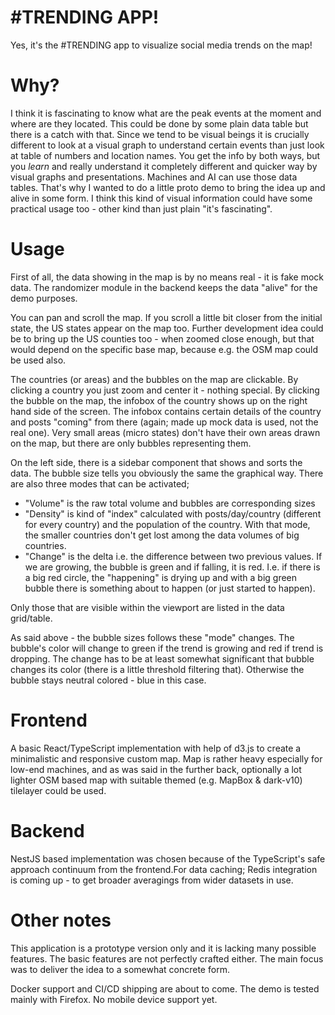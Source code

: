 # #TRENDING APP!

Yes, it's the #TRENDING app to visualize social media trends on the map!

# Why?

I think it is fascinating to know what are the peak events at the moment and where are they located. This could be done by some plain data table but there is a catch with that. Since we tend to be visual beings it is crucially different to look at a visual graph to understand certain events than just look at table of numbers and location names. You get the info by both ways, but you _learn_ and really understand it completely different and quicker way by visual graphs and presentations. Machines and AI can use those data tables. That's why I wanted to do a little proto demo to bring the idea up and alive in some form. I think this kind of visual information could have some practical usage too - other kind than just plain "it's fascinating".

# Usage

First of all, the data showing in the map is by no means real - it is fake mock data. The randomizer module in the backend keeps the data "alive" for the demo purposes.

You can pan and scroll the map. If you scroll a little bit closer from the initial state, the US states appear on the map too. Further development idea could be to bring up the US counties too - when zoomed close enough, but that would depend on the specific base map, because e.g. the OSM map could be used also.

The countries (or areas) and the bubbles on the map are clickable. By clicking a country you just zoom and center it - nothing special. By clicking the bubble on the map, the infobox of the country shows up on the right hand side of the screen. The infobox contains certain details of the country and posts "coming" from there (again; made up mock data is used, not the real one). Very small areas (micro states) don't have their own areas drawn on the map, but there are only bubbles representing them.

On the left side, there is a sidebar component that shows and sorts the data. The bubble size tells you obviously the same the graphical way. There are also three modes that can be activated; 
* "Volume" is the raw total volume and bubbles are corresponding sizes
* "Density" is kind of "index" calculated with posts/day/country (different for every country) and the population of the country. With that mode, the smaller countries don't get lost among the data volumes of big countries.
* "Change" is the delta i.e. the difference between two previous values. If we are growing, the bubble is green and if falling, it is red. I.e. if there is a big red circle, the "happening" is drying up and with a big green bubble there is something about to happen (or just started to happen).

Only those that are visible within the viewport are listed in the data grid/table.

As said above - the bubble sizes follows these "mode" changes. The bubble's color will change to green if the trend is growing and red if trend is dropping. The change has to be at least somewhat significant that bubble changes its color (there is a little threshold filtering that). Otherwise the bubble stays neutral colored - blue in this case.

# Frontend
A basic React/TypeScript implementation with help of d3.js to create a minimalistic and responsive custom map. Map is rather heavy especially for low-end machines, and as was said in the further back, optionally a lot lighter OSM based map with suitable themed (e.g. MapBox & dark-v10) tilelayer could be used.

# Backend
NestJS based implementation was chosen because of the TypeScript's safe approach continuum from the frontend.For data caching; Redis integration is coming up - to get broader averagings from wider datasets in use.

# Other notes
This application is a prototype version only and it is lacking many possible features. The basic features are not perfectly crafted either. The main focus was to deliver the idea to a somewhat concrete form.

Docker support and CI/CD shipping are about to come. The demo is tested mainly with Firefox. No mobile device support yet.
